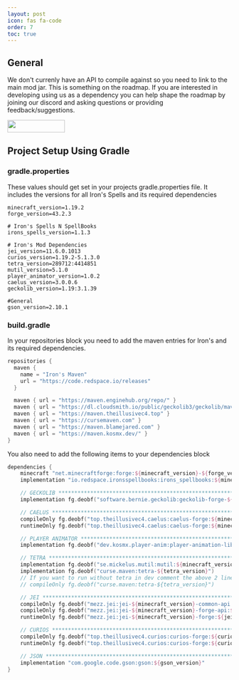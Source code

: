 ```yaml
---
layout: post
icon: fas fa-code
order: 7
toc: true
---
```


## General
We don't currenly have an API to compile against so you need to link to the main mod jar. This is something on the roadmap. If you are interested in developing using us as a dependency you can help shape the roadmap by joining our discord and asking questions or providing feedback/suggestions.   

<a href="https://discord.gg/TRzEdrndM2"><img src="https://img.shields.io/discord/1104430139275743293.svg?label=&amp;logo=discord&amp;logoColor=ffffff&amp;color=7389D8&amp;labelColor=6A7EC2&amp;style=for-the-badge" alt="" width="129" height="28" /></a>

## Project Setup Using Gradle
### gradle.properties

These values should get set in your projects gradle.properties file.  It includes the versions for all Iron's Spells and its required dependencies

```shell
minecraft_version=1.19.2
forge_version=43.2.3

# Iron's Spells N SpellBooks
irons_spells_version=1.1.3

# Iron's Mod Dependencies
jei_version=11.6.0.1013
curios_version=1.19.2-5.1.3.0
tetra_version=289712:4414851
mutil_version=5.1.0
player_animator_version=1.0.2
caelus_version=3.0.0.6
geckolib_version=1.19:3.1.39

#General
gson_version=2.10.1
```

### build.gradle

In your repositories block you need to add the maven entries for Iron's and its required dependencies.

```kotlin
repositories {
  maven {
    name = "Iron's Maven"
    url = "https://code.redspace.io/releases"
  }

  maven { url = "https://maven.enginehub.org/repo/" }
  maven { url = "https://dl.cloudsmith.io/public/geckolib3/geckolib/maven/" }
  maven { url = "https://maven.theillusivec4.top" }
  maven { url = "https://cursemaven.com" }
  maven { url = "https://maven.blamejared.com" }
  maven { url = "https://maven.kosmx.dev/" }
}

```

You also need to add the following items to your dependencies block
```kotlin
dependencies {
    minecraft "net.minecraftforge:forge:${minecraft_version}-${forge_version}"
    implementation "io.redspace.ironsspellbooks:irons_spellbooks:${minecraft_version}-${irons_spells_version}"

    // GECKOLIB ***************************************************************************************************
    implementation fg.deobf("software.bernie.geckolib:geckolib-forge-${geckolib_version}")

    // CAELUS *****************************************************************************************************
    compileOnly fg.deobf("top.theillusivec4.caelus:caelus-forge:${minecraft_version}-${caelus_version}:api")
    runtimeOnly fg.deobf("top.theillusivec4.caelus:caelus-forge:${minecraft_version}-${caelus_version}")

    // PLAYER ANIMATOR ********************************************************************************************
    implementation fg.deobf("dev.kosmx.player-anim:player-animation-lib-forge:${player_animator_version}")

    // TETRA ******************************************************************************************************
    implementation fg.deobf("se.mickelus.mutil:mutil:${minecraft_version}-${mutil_version}")
    implementation fg.deobf("curse.maven:tetra-${tetra_version}")
    // If you want to run without tetra in dev comment the above 2 lines and uncomment the following line
    // compileOnly fg.deobf("curse.maven:tetra-${tetra_version}")

    // JEI ********************************************************************************************************
    compileOnly fg.deobf("mezz.jei:jei-${minecraft_version}-common-api:${jei_version}")
    compileOnly fg.deobf("mezz.jei:jei-${minecraft_version}-forge-api:${jei_version}")
    runtimeOnly fg.deobf("mezz.jei:jei-${minecraft_version}-forge:${jei_version}")

    // CURIOS *****************************************************************************************************
    compileOnly fg.deobf("top.theillusivec4.curios:curios-forge:${curios_version}:api")
    runtimeOnly fg.deobf("top.theillusivec4.curios:curios-forge:${curios_version}")

    // JSON *******************************************************************************************************
    implementation "com.google.code.gson:gson:${gson_version}"
}
```
